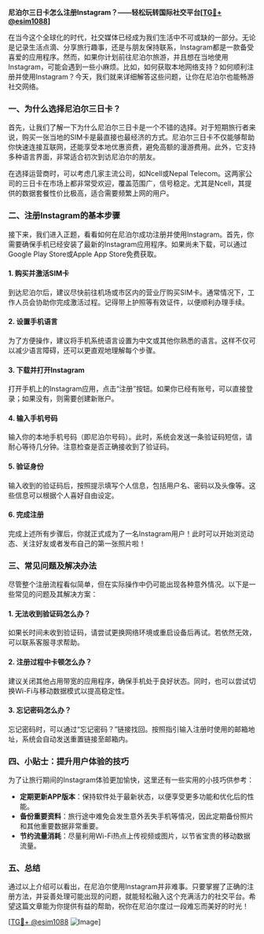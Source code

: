 **尼泊尔三日卡怎么注册Instagram？——轻松玩转国际社交平台[[TG💪+ @esim1088](https://t.me/s/esim1088)]**

在当今这个全球化的时代，社交媒体已经成为我们生活中不可或缺的一部分。无论是记录生活点滴、分享旅行趣事，还是与朋友保持联系，Instagram都是一款备受喜爱的应用程序。然而，如果你计划前往尼泊尔旅游，并且想在当地使用Instagram，可能会遇到一些小麻烦。比如，如何获取本地网络支持？如何顺利注册并使用Instagram？今天，我们就来详细解答这些问题，让你在尼泊尔也能畅游社交网络。

### 一、为什么选择尼泊尔三日卡？

首先，让我们了解一下为什么尼泊尔三日卡是一个不错的选择。对于短期旅行者来说，购买一张当地的SIM卡是最直接也最经济的方式。尼泊尔三日卡不仅能够帮助你快速连接互联网，还能享受本地优惠资费，避免高额的漫游费用。此外，它支持多种语言界面，非常适合初次到访尼泊尔的朋友。

在选择运营商时，可以考虑几家主流公司，如Ncell或Nepal Telecom。这两家公司的三日卡在市场上都非常受欢迎，覆盖范围广，信号稳定。尤其是Ncell，其提供的数据套餐性价比极高，适合需要频繁上网的用户。

### 二、注册Instagram的基本步骤

接下来，我们进入正题，看看如何在尼泊尔成功注册并使用Instagram。首先，你需要确保手机已经安装了最新的Instagram应用程序。如果尚未下载，可以通过Google Play Store或Apple App Store免费获取。

#### 1. 购买并激活SIM卡
到达尼泊尔后，建议尽快前往机场或市区内的营业厅购买SIM卡。通常情况下，工作人员会协助你完成激活过程。记得带上护照等有效证件，以便顺利办理手续。

#### 2. 设置手机语言
为了方便操作，建议将手机系统语言设置为中文或其他你熟悉的语言。这样不仅可以减少语言障碍，还可以更直观地理解每个步骤。

#### 3. 下载并打开Instagram
打开手机上的Instagram应用，点击“注册”按钮。如果你已经有账号，可以直接登录；如果没有，则需要创建新账户。

#### 4. 输入手机号码
输入你的本地手机号码（即尼泊尔号码）。此时，系统会发送一条验证码短信，请耐心等待几分钟。注意检查是否正确接收到了验证码。

#### 5. 验证身份
输入收到的验证码后，按照提示填写个人信息，包括用户名、密码以及头像等。这些信息可以根据个人喜好自由设定。

#### 6. 完成注册
完成上述所有步骤后，你就正式成为了一名Instagram用户！此时可以开始浏览动态、关注好友或者发布自己的第一张照片啦！

### 三、常见问题及解决办法

尽管整个注册流程看似简单，但在实际操作中仍可能出现各种意外情况。以下是一些常见的问题及其解决方案：

#### 1. 无法收到验证码怎么办？
如果长时间未收到验证码，请尝试更换网络环境或重启设备后再试。若依然无效，可以联系客服寻求帮助。

#### 2. 注册过程中卡顿怎么办？
建议关闭其他占用带宽的应用程序，确保手机处于良好状态。同时，也可以尝试切换Wi-Fi与移动数据模式以提高稳定性。

#### 3. 忘记密码怎么办？
忘记密码时，可以通过“忘记密码？”链接找回。按照指引输入注册时使用的邮箱地址，系统会自动发送重置链接至邮箱内。

### 四、小贴士：提升用户体验的技巧

为了让旅行期间的Instagram体验更加愉快，这里还有一些实用的小技巧供参考：

- **定期更新APP版本**：保持软件处于最新状态，以便享受更多功能和优化后的性能。
- **备份重要资料**：旅行途中难免会发生意外丢失手机等情况，因此定期备份照片和其他重要数据非常重要。
- **节约流量消耗**：尽量利用Wi-Fi热点上传视频或图片，以节省宝贵的移动数据流量。

### 五、总结

通过以上介绍可以看出，在尼泊尔使用Instagram并非难事。只要掌握了正确的注册方法，并妥善处理可能出现的问题，就能轻松融入这个充满活力的社交平台。希望这篇文章能为你提供有益的帮助，祝你在尼泊尔度过一段难忘而美好的时光！

[[TG💪+ @esim1088](https://t.me/s/esim1088) ![Image](https://i.postimg.cc/4NQfJmqS/Snipaste-2025-05-13-00-14-12.png)]